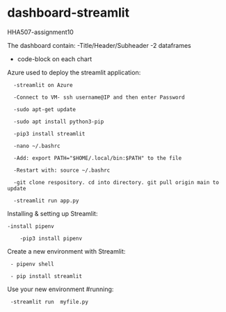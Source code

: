 # dashboard-streamlit
HHA507-assignment10

The dashboard contain:
   -Title/Header/Subheader
   -2 dataframes
   - code-block on each chart

Azure used to deploy the streamlit application:

      -streamlit on Azure
   
      -Connect to VM- ssh username@IP and then enter Password
   
      -sudo apt-get update
   
      -sudo apt install python3-pip
   
      -pip3 install streamlit
   
      -nano ~/.bashrc
   
      -Add: export PATH="$HOME/.local/bin:$PATH" to the file
   
      -Restart with: source ~/.bashrc
   
      -git clone respository. cd into directory. git pull origin main to update
   
      -streamlit run app.py
   
   
Installing & setting up Streamlit:  

    -install pipenv
    
        -pip3 install pipenv
        
    
Create a new environment with Streamlit:

     - pipenv shell
     
     - pip install streamlit
     

Use your new environment #running:

     -streamlit run  myfile.py


